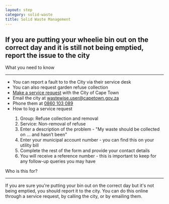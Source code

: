 ```yaml
---
layout: step
category: solid-waste
title: Solid Waste Management
---
```

<h2 class="step-title">
  <i class="fa fa-fw fa-question-circle" aria-hidden="true"></i> If you are putting your wheelie bin out on the correct day and it is still not being emptied, report the issue to the city
</h2>

<div class="row flex">
  <div class="col-md-7">
    <div class="summary">
      <div class="header"><i class="fa fa-fw fa-exclamation-circle" aria-hidden="true"></i> What you need to know</div>
      <hr>
      <ul class="fa-ul">
        <li><i class="fa-li fa fa-gavel"></i>You can report a fault to to the City via their service desk</li>
        <li><i class="fa-li fa fa-gavel"></i>You can also request garden refuse collection</li>
        <li><i class="fa-li fa fa-file-text"></i><a href="https://www.capetown.gov.za/servicerequests">Make a service request</a> with the City of Cape Town</li>
        <li><i class="fa-li fa fa-envelope"></i>Email the city at <a href="mailto:wastewise.user@capetown.gov.za">wastewise.user@capetown.gov.za</a></li>
        <li><i class="fa-li fa fa-phone"></i>Phone them at <a href="tel:0860103089">0860 103 089</a></li>
        <li><i class="fa-li fa fa-desktop"></i>How to log a service request</li>
          <ol>
           <li>Group: Refuse collection and removal</li>
           <li>Service: Non-removal of refuse</li>
           <li>Enter a description of the problem - "My waste should be collected on ... and hasn’t been"</li>
           <li>Enter your municipal account number - you can find this on your utility bill</li>
           <li>Complete the rest of the form and provide your contact details</li>
           <li>You will receive a reference number - this is important to keep for any follow-up queries you may have</li>
          </ol> 
      </ul>
    </div>
  </div>
  <div class="col-md-5">
    <div class="intro">
      <div class="header"><i class="fa fa-fw fa-users" aria-hidden="true"></i> Who is this for?</div>
      <hr>
      <p>If you are sure you're putting your bin out on the correct day but it's not being emptied, you should report it to the city. You can do this online through a service request, by calling the city, or by emailing them.</p>
    </div>
  </div>
</div>
